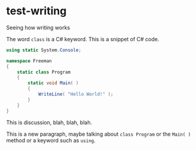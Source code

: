 # test-writing
Seeing how writing works

The word `class` is a C# keyword.
This is a snippet of C# code.
```csharp
using static System.Console;

namespace Freeman
{
    static class Program
    {
        static void Main( )
        {
            WriteLine( "Hello World!" );
        }
    }
}
```
This is discussion, blah, blah, blah.

This is a new paragraph, maybe talking about `class Program` or the `Main( )` method or a keyword such as `using`.
